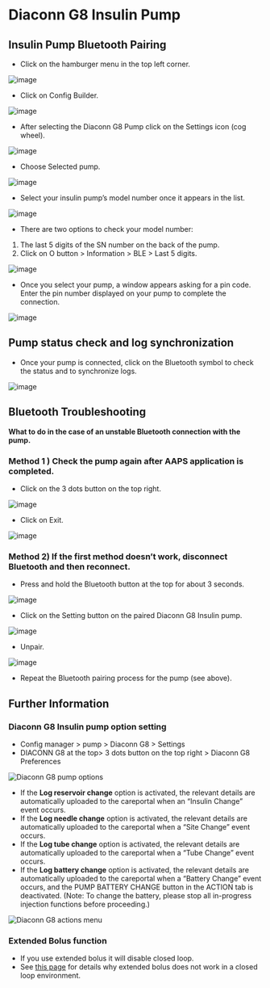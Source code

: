 # Diaconn G8 Insulin Pump

## Insulin Pump Bluetooth Pairing

- Click on the hamburger menu in the top left corner.

![image](../images/DiaconnG8/DiaconnG8_01.jpg)

- Click on Config Builder.

![image](../images/DiaconnG8/DiaconnG8_02.jpg)

- After selecting the Diaconn G8 Pump click on the Settings icon (cog wheel).

![image](../images/DiaconnG8/DiaconnG8_03.jpg)

- Choose Selected pump.

![image](../images/DiaconnG8/DiaconnG8_04.jpg)

- Select your insulin pump’s model number once it appears in the list.

![image](../images/DiaconnG8/DiaconnG8_05.jpg)

- There are two options to check your model number:

1. The last 5 digits of the SN number on the back of the pump.
2. Click on O button > Information > BLE > Last 5 digits.

![image](../images/DiaconnG8/DiaconnG8_06.jpg)

- Once you select your pump, a window appears asking for a pin code. Enter the pin number displayed on your pump to complete the connection.

 ![image](../images/DiaconnG8/DiaconnG8_07.jpg)

## Pump status check and log synchronization

- Once your pump is connected, click on the Bluetooth symbol to check the status and to synchronize logs.

![image](../images/DiaconnG8/DiaconnG8_08.jpg)

## Bluetooth Troubleshooting

**What to do in the case of an unstable Bluetooth connection with the pump.**

### Method 1 ) Check the pump again after AAPS application is completed.

- Click on the 3 dots button on the top right.

![image](../images/DiaconnG8/DiaconnG8_09.jpg)

- Click on Exit.

![image](../images/DiaconnG8/DiaconnG8_10.jpg)

### Method 2) If the first method doesn’t work, disconnect Bluetooth and then reconnect.

- Press and hold the Bluetooth button at the top for about 3 seconds.

![image](../images/DiaconnG8/DiaconnG8_11.jpg)

- Click on the Setting button on the paired Diaconn G8 Insulin pump.

![image](../images/DiaconnG8/DiaconnG8_12.jpg)

- Unpair.

![image](../images/DiaconnG8/DiaconnG8_13.jpg)

- Repeat the Bluetooth pairing process for the pump (see above).

## Further Information

### Diaconn G8 Insulin pump option setting

- Config manager > pump > Diaconn G8 > Settings
- DIACONN G8 at the top> 3 dots button on the top right > Diaconn G8 Preferences

![Diaconn G8 pump options](../images/DiaconnG8/DiaconnG8_14.jpg)

- If the **Log reservoir change** option is activated, the relevant details are automatically uploaded to the careportal when an “Insulin Change” event occurs.
- If the **Log needle change** option is activated, the relevant details are automatically uploaded to the careportal when a “Site Change” event occurs.
- If the **Log tube change** option is activated, the relevant details are automatically uploaded to the careportal when a “Tube Change” event occurs.
- If the **Log battery change** option is activated, the relevant details are automatically uploaded to the careportal when a “Battery Change” event occurs, and the PUMP BATTERY CHANGE button in the ACTION tab is deactivated. (Note: To change the battery, please stop all in-progress injection functions before proceeding.)

![Diaconn G8 actions menu](../images/DiaconnG8/DiaconnG8_15.jpg)

### Extended Bolus function

- If you use extended bolus it will disable closed loop.
- See [this page](../DailyLifeWithAaps/ExtendedCarbs.md#why-extended-boluses-wont-work-in-a-closed-loop-environment) for details why extended bolus does not work in a closed loop environment.
